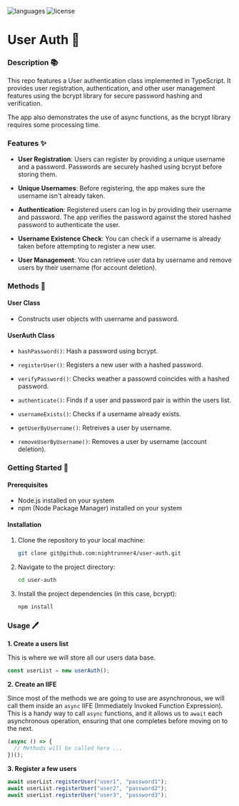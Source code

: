 ![languages](https://img.shields.io/badge/languages-ts-blue)
![license](https://img.shields.io/badge/license-MIT-green)

# User Auth 📝

### Description 📚

This repo features a User authentication class implemented in TypeScript. It provides user registration, authentication, and other user management features using the bcrypt library for secure password hashing and verification.

The app also demonstrates the use of async functions, as the bcrypt library requires some processing time.

### Features ✨

- **User Registration**: Users can register by providing a unique username and a password. Passwords are securely hashed using bcrypt before storing them.

- **Unique Usernames**: Before registering, the app makes sure the username isn't already taken.

- **Authentication**: Registered users can log in by providing their username and password. The app verifies the password against the stored hashed password to authenticate the user.

- **Username Existence Check**: You can check if a username is already taken before attempting to register a new user.

- **User Management**: You can retrieve user data by username and remove users by their username (for account deletion).

### Methods 🔧

#### User Class

- Constructs user objects with username and password.

#### UserAuth Class

- `hashPassword()`: Hash a password using bcrypt.

- `registerUser()`: Registers a new user with a hashed password.

- `verifyPassword()`: Checks weather a passowrd coincides with a hashed password.

- `authenticate()`: Finds if a user and password pair is within the users list.

- `usernameExists()`: Checks if a username already exists.

- `getUserByUsername()`: Retreives a user by username.

- `removeUserByUsername()`: Removes a user by username (account deletion).

### Getting Started 🏁

#### Prerequisites

- Node.js installed on your system
- npm (Node Package Manager) installed on your system

#### Installation

1. Clone the repository to your local machine:

   ```sh
   git clone git@github.com:nightrunner4/user-auth.git
   ```

2. Navigate to the project directory:

   ```sh
   cd user-auth
   ```

3. Install the project dependencies (in this case, bcrypt):

   ```sh
   npm install
   ```

### Usage 🖊️

**1. Create a users list**

This is where we will store all our users data base.

```typescript
const userList = new userAuth();
```

**2. Create an IIFE**

Since most of the methods we are going to use are asynchronous, we will call them inside an `async` IIFE (Immediately Invoked Function Expression). This is a handy way to call `async` functions, and it allows us to `await` each asynchronous operation, ensuring that one completes before moving on to the next.

```typescript
(async () => {
  // Methods will be called here ...
})();
```

**3. Register a few users**

```typescript
await userList.registerUser("user1", "password1");
await userList.registerUser("user2", "password2");
await userList.registerUser("user3", "password3");
```
